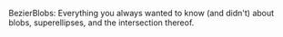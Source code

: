 BezierBlobs: Everything you always wanted to know (and didn't) about blobs, superellipses, and the intersection thereof.
